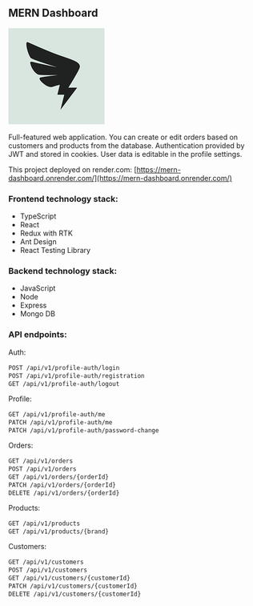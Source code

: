 ## MERN Dashboard

![App logo](/frontend/public/logo192.png)

Full-featured web application. You can create or edit orders based on customers and products from the database. Authentication provided by JWT and stored in cookies. User data is editable in the profile settings.

This project deployed on render.com: [https://mern-dashboard.onrender.com/](https://mern-dashboard.onrender.com/)

### Frontend technology stack:

- TypeScript
- React
- Redux with RTK
- Ant Design
- React Testing Library

### Backend technology stack:

- JavaScript
- Node
- Express
- Mongo DB

### API endpoints:

Auth:

```
POST /api/v1/profile-auth/login
POST /api/v1/profile-auth/registration
GET /api/v1/profile-auth/logout
```

Profile:

```
GET /api/v1/profile-auth/me
PATCH /api/v1/profile-auth/me
PATCH /api/v1/profile-auth/password-change
```

Orders:

```
GET /api/v1/orders
POST /api/v1/orders
GET /api/v1/orders/{orderId}
PATCH /api/v1/orders/{orderId}
DELETE /api/v1/orders/{orderId}
```

Products:

```
GET /api/v1/products
GET /api/v1/products/{brand}
```

Customers:

```
GET /api/v1/customers
POST /api/v1/customers
GET /api/v1/customers/{customerId}
PATCH /api/v1/customers/{customerId}
DELETE /api/v1/customers/{customerId}
```
